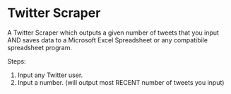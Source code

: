 # Twitter Scraper

A Twitter Scraper which outputs a given number of tweets that you input AND saves data to a Microsoft Excel Spreadsheet or any compatibile spreadsheet program.

Steps:
1) Input any Twitter user.
2) Input a number. (will output most RECENT number of tweets you input)
